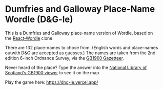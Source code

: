 # Dumfries and Galloway Place-Name Wordle (D&G-le)

This is a Dumfries and Galloway place-name version of Wordle, based on the [React-Wordle](https://github.com/cwackerfuss/react-wordle) clone.

There are 132 place-names to chose from. (English words and place-names outwith D&G are accepted as guesses.) The names are taken from the 2nd edition 6-inch Ordnance Survey, via the [GB1900 Gazetteer](https://www.visionofbritain.org.uk/data/).

Never heard of the place? Type the answer into the [National Library of Scotland's GB1900 viewer](https://geo.nls.uk/maps/gb1900/#zoom=6&lat=55.0000&lon=-2.5000&layer=0) to see it on the map.

Play the game here: https://dng-le.vercel.app/
